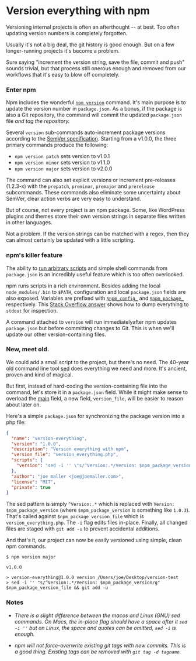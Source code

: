 
# Version everything with npm

Versioning internal projects is often an afterthought -- at best. Too often updating version numbers is completely forgotten.

Usually it's not a big deal, the git history is good enough. But on a few longer-running projects it's become a problem.

Sure saying "increment the version string, save the file, commit and push" sounds trivial, but that process still onerous enough and removed from our workflows that it's easy to blow off completely.


### Enter npm 

Npm includes the wonderful [`npm version`][npm version] command. It's main purpose is to update the version number in `package.json`. As a bonus, if the package is also  a Git repository, the command will commit the updated `package.json` file *and tag the repository.*

Several `version` sub-commands auto-increment package versions according to the [SemVer specification][semver]. Starting from a v1.0.0, the three primary commands produce the  following:

* `npm version patch` sets version to v1.0.1
* `npm version minor` sets version to v1.1.0
* `npm version major` sets version to v2.0.0

The command can also set explicit versions or increment pre-releases (1.2.3-x) with the `prepatch`, `preminor`, `premajor` and `prerelease` subcommands. These commands also eliminate some uncertainty about SemVer, clear action verbs are very easy to understand.

But of course, not every project is an npm package. Some, like WordPress plugins and themes store their own version strings in separate files written in other languages. 

Not a problem. If the version strings can be matched with a regex, then they can almost certainly be updated with a little scripting.

### npm's killer feature

The ability to [run arbitrary scripts][npm scripts] and simple shell commands from `package.json` is an incredibly useful feature which is too often overlooked. 

npm runs scripts in a rich environment. Besides adding the local `node_modules/.bin` to `$PATH`, configuration and local `package.json` fields are also exposed. Variables are prefixed with [`$npm_config_`][config vars] and [`$npm_package_`][package.json vars] respectively. This [Stack Overflow answer][so] shows how to dump everything to `stdout` for inspection. 

A command attached to `version` will run immediatelyafter npm updates `package.json` but before committing changes to Git. This is when we'll update our other version-containing files.


### New, meet old.

We could add a small script to the project, but there's no need. The 40-year old command line tool [sed][] does everything we need and more. It's ancient, proven and kind of magical. 

But first, instead of hard-coding the version-containing file into the command, let's store it in a `package.json` field. While it might make sense to overload the [main][] field, a new field, `version_file`, will be easier to reason about later on.

Here's a simple `package.json` for synchronizing the package version into a php file:

```json
{
  "name": "version-everything",
  "version": "1.0.0",
  "description": "Version everything with npm",
  "version_file": "version_everything.php",
  "scripts": {
    "version": "sed -i '' \"s/^Version:.*/Version: $npm_package_version/g\" $npm_package_version_file && git add -u"
  },
  "author": "joe maller <joe@joemaller.com>",
  "license": "MIT",
  "private": true
}
```


The sed pattern is simply `^Version:.*` which is replaced with `Version: $npm_package_version` (where `$npm_package_version` is something like `1.0.3`). That's called against `$npm_package_version_file` which is `version_everything.php`. The `-i` flag edits files in-place. Finally, all changed files are staged with `git add -u` to prevent accidental additions. 

And that's it, our project can now be easily versioned using simple, clean npm commands.

```text
$ npm version major

v1.0.0

> version-everything@1.0.0 version /Users/joe/Desktop/version-test
> sed -i '' "s/^Version:.*/Version: $npm_package_version/g" $npm_package_version_file && git add -u
```



### Notes

* *There is a slight difference between the macos and Linux (GNU) sed commands. On Macs, the in-place flag should have a space after it `sed -i ''` but on Linux, the space and quotes can be omitted, `sed -i` is enough.*

* *npm will not force-overwrite existing git tags with new commits. This is a good thing. Existing tags can be removed with `git tag -d tagname`.*

 










[so]: http://stackoverflow.com/a/19381235/503463
[npm version]: https://docs.npmjs.com/cli/version
[main]: https://docs.npmjs.com/files/package.json#main
[sed]: http://www.grymoire.com/Unix/Sed.html
[semver]: http://semver.org/

[npm scripts]: https://docs.npmjs.com/misc/scripts
[package.json vars]: https://docs.npmjs.com/misc/scripts#packagejson-vars
[config vars]: https://docs.npmjs.com/misc/scripts#configuration
